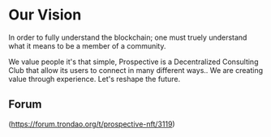 # Our Vision 
In order to fully understand the blockchain; one must truely understand what it means to be a member of a community.

We value people it's that simple, Prospective is a Decentralized Consulting Club that allow its users to connect in many different ways.. We are creating value through experience. Let's reshape the future.  

## Forum
(https://forum.trondao.org/t/prospective-nft/3119)
